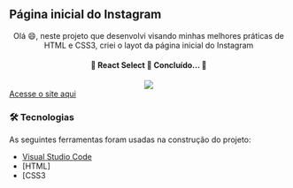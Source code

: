 ## Página inicial do Instagram
<p align="center">Olá 😄, neste projeto que desenvolvi visando minhas melhores práticas de HTML e CSS3, criei o layot da página inicial do Instagram</p>

  <h4 align="center"> 
	🚧  React Select 🚀 Concluído...  🚧
</h4>



<div align="center">
<img src="https://user-images.githubusercontent.com/57770493/150475501-70852e11-c3a5-49b9-a788-1b53c78e8ab8.png" />
</div

<h2 align="center">
  <a href="https://lnovik.github.io/instagram-pag-inicial/">Acesse o site aqui</a>
</h2>
	
  
### 🛠 Tecnologias 

As seguintes ferramentas foram usadas na construção do projeto:

- [Visual Studio Code](https://visualstudio.microsoft.com/pt-br/downloads/)
- [HTML]
- [CSS3
